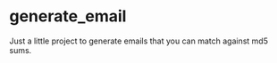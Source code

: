 generate_email
==============

Just a little project to generate emails that you can match against
md5 sums.
